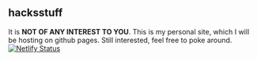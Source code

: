 ## hacksstuff
It is **NOT OF ANY INTEREST TO YOU**. This is my personal site, which I will be hosting on github pages. Still interested, feel free to poke around.
[![Netlify Status](https://api.netlify.com/api/v1/badges/6dfa6132-862f-4ae7-ae2a-435fc10e9099/deploy-status)](https://app.netlify.com/sites/yashhacksstuff/deploys)
